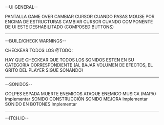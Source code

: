 --UI GENERAL--

PANTALLA GAME OVER
CAMBIAR CURSOR CUANDO PASAS MOUSE POR ENCIMA DE ESTRUCTURAS
CAMBIAR CURSOR CUANDO COMPONENTE DE UI ESTE DESHABILITADO (COMPOSED BUTTONS)

-------------------------------------------------------------------------------------------------
--BUILD/CHECK WARNINGS--

CHECKEAR TODOS LOS @TODO:

HAY QUE CHECKEAR QUE TODOS LOS SONIDOS ESTEN EN SU CATEGORIA CORRESPONDIENTE (AL BAJAR VOLUMEN DE EFECTOS, EL GRITO DEL PLAYER SIGUE SONANDO)

--------------------------------------------------------------------------------------------------
--SONIDOS--

GOLPES ESPADA
MUERTE ENEMIGOS
ATAQUE ENEMIGO
MUSICA (MAPA) Implementar
SONIDO CONSTRUCCIÓN
SONIDO MEJORA Implementar
SONIDO EN BOTONES Implementar

---------------------------------------------------------------------------------------------------
--ITCH.IO--

